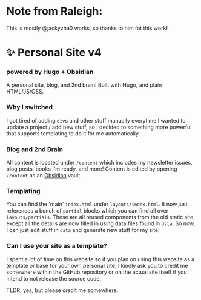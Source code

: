 

# Note from Raleigh:
This is mostly @jackyzha0 works, so thanks to him fot this work!

# ✨ Personal Site v4
### powered by Hugo + Obsidian
A personal site, blog, and 2nd brain! Built with Hugo, and plain HTML/JS/CSS.

### Why I switched
I got tired of adding `div`s and other stuff manually everytime I wanted to update a project / add new stuff, so I decided to something more powerful that supports templating to do it for me automatically.

### Blog and 2nd Brain
All content is located under `/content` which includes my newsletter issues, blog posts, books I'm ready, and more! Content is edited by opening `/content` as an [Obsidian](http://obsidian.md/) vault.

### Templating
You can find the 'main' `index.html` under `layouts/index.html`. It now just references a bunch of `partial` blocks which you can find all over `layouts/partials`. These are all reused components from the old static site, except all the details are now filled in using data files found in `data`. So now, I can just edit stuff in `data` and generate new stuff for my site!

### Can I use your site as a template?
I spent a lot of time on this website so if you plan on using this website as a template or base for your own personal site, I kindly ask you to credit me somewhere within the GitHub repository or on the actual site itself if you intend to not release the source code.

TLDR; yes, but please credit me somewhere.